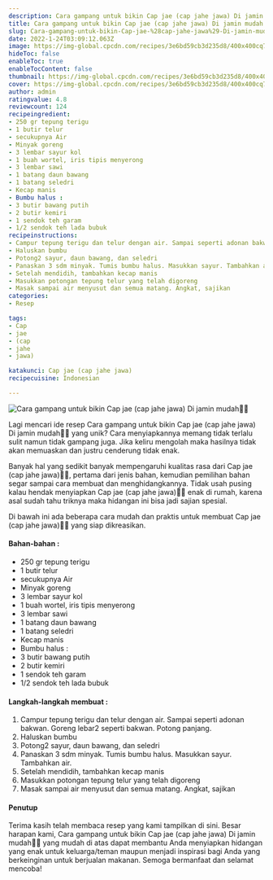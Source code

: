 ```yaml
---
description: Cara gampang untuk bikin Cap jae (cap jahe jawa) Di jamin mudah"
title: Cara gampang untuk bikin Cap jae (cap jahe jawa) Di jamin mudah
slug: Cara-gampang-untuk-bikin-Cap-jae-%28cap-jahe-jawa%29-Di-jamin-mudah
date: 2022-1-24T03:09:12.063Z
image: https://img-global.cpcdn.com/recipes/3e6bd59cb3d235d8/400x400cq70/photo.jpg
hideToc: false
enableToc: true
enableTocContent: false
thumbnail: https://img-global.cpcdn.com/recipes/3e6bd59cb3d235d8/400x400cq70/photo.jpg
cover: https://img-global.cpcdn.com/recipes/3e6bd59cb3d235d8/400x400cq70/photo.jpg
author: admin
ratingvalue: 4.8
reviewcount: 124
recipeingredient:
- 250 gr tepung terigu
- 1 butir telur
- secukupnya Air
- Minyak goreng
- 3 lembar sayur kol
- 1 buah wortel, iris tipis menyerong
- 3 lembar sawi
- 1 batang daun bawang
- 1 batang seledri
- Kecap manis
- Bumbu halus :
- 3 butir bawang putih
- 2 butir kemiri
- 1 sendok teh garam
- 1/2 sendok teh lada bubuk
recipeinstructions:
- Campur tepung terigu dan telur dengan air. Sampai seperti adonan bakwan. Goreng lebar2 seperti bakwan. Potong panjang.
- Haluskan bumbu
- Potong2 sayur, daun bawang, dan seledri
- Panaskan 3 sdm minyak. Tumis bumbu halus. Masukkan sayur. Tambahkan air.
- Setelah mendidih, tambahkan kecap manis
- Masukkan potongan tepung telur yang telah digoreng
- Masak sampai air menyusut dan semua matang. Angkat, sajikan
categories:
- Resep

tags:
- Cap
- jae
- (cap
- jahe
- jawa)

katakunci: Cap jae (cap jahe jawa)
recipecuisine: Indonesian

---
```


![Cara gampang untuk bikin Cap jae (cap jahe jawa) Di jamin mudah👩‍🍳](https://img-global.cpcdn.com/recipes/3e6bd59cb3d235d8/400x400cq70/photo.jpg)

Lagi mencari ide resep Cara gampang untuk bikin Cap jae (cap jahe jawa) Di jamin mudah👩‍🍳 yang unik? Cara menyiapkannya memang tidak terlalu sulit namun tidak gampang juga. Jika keliru mengolah maka hasilnya tidak akan memuaskan dan justru cenderung tidak enak.

Banyak hal yang sedikit banyak mempengaruhi kualitas rasa dari Cap jae (cap jahe jawa)👩‍🍳, pertama dari jenis bahan, kemudian pemilihan bahan segar sampai cara membuat dan menghidangkannya. Tidak usah pusing kalau hendak menyiapkan Cap jae (cap jahe jawa)👩‍🍳 enak di rumah, karena asal sudah tahu triknya maka hidangan ini bisa jadi sajian spesial.

Di bawah ini ada beberapa cara mudah dan praktis untuk membuat Cap jae (cap jahe jawa)👩‍🍳 yang siap dikreasikan.

<!--inarticleads1-->

#### Bahan-bahan :

- 250 gr tepung terigu
- 1 butir telur
- secukupnya Air
- Minyak goreng
- 3 lembar sayur kol
- 1 buah wortel, iris tipis menyerong
- 3 lembar sawi
- 1 batang daun bawang
- 1 batang seledri
- Kecap manis
- Bumbu halus :
- 3 butir bawang putih
- 2 butir kemiri
- 1 sendok teh garam
- 1/2 sendok teh lada bubuk

<!--inarticleads2-->

#### Langkah-langkah membuat :

1. Campur tepung terigu dan telur dengan air. Sampai seperti adonan bakwan. Goreng lebar2 seperti bakwan. Potong panjang.
1. Haluskan bumbu
1. Potong2 sayur, daun bawang, dan seledri
1. Panaskan 3 sdm minyak. Tumis bumbu halus. Masukkan sayur. Tambahkan air.
1. Setelah mendidih, tambahkan kecap manis
1. Masukkan potongan tepung telur yang telah digoreng
1. Masak sampai air menyusut dan semua matang. Angkat, sajikan

#### Penutup

Terima kasih telah membaca resep yang kami tampilkan di sini. Besar harapan kami, Cara gampang untuk bikin Cap jae (cap jahe jawa) Di jamin mudah👩‍🍳 yang mudah di atas dapat membantu Anda menyiapkan hidangan yang enak untuk keluarga/teman maupun menjadi inspirasi bagi Anda yang berkeinginan untuk berjualan makanan. Semoga bermanfaat dan selamat mencoba!